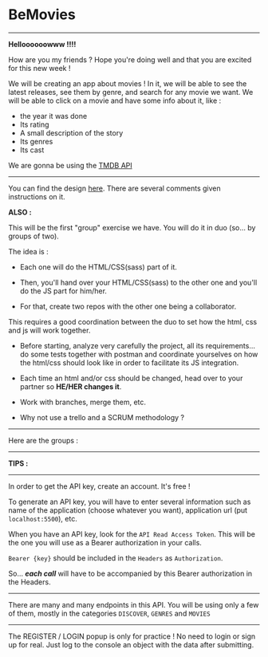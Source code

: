 # BeMovies

---

**Helloooooowww !!!!**

How are you my friends ? Hope you're doing well and that you are excited for this new week !

We will be creating an app about movies ! In it, we will be able to see the latest releases, see them by genre, and search for any movie we want. We will be able to click on a movie and have some info about it, like :

- the year it was done
- Its rating
- A small description of the story
- Its genres
- Its cast

We are gonna be using the [TMDB API](https://developer.themoviedb.org/reference/intro/getting-started)

---

You can find the design [here](https://www.figma.com/file/jT6U3cABdKEUDRVTUJSbQd/BeMovies?type=design&node-id=0%3A1&mode=dev). There are several comments given instructions on it.

**ALSO :**

This will be the first "group" exercise we have. You will do it in duo (so... by groups of two).

The idea is :

- Each one will do the HTML/CSS(sass) part of it.
- Then, you'll hand over your HTML/CSS(sass) to the other one and you'll do the JS part for him/her.

- For that, create two repos with the other one being a collaborator.

This requires a good coordination between the duo to set how the html, css and js will work together.

- Before starting, analyze very carefully the project, all its requirements... do some tests together with postman and coordinate yourselves on how the html/css should look like in order to facilitate its JS integration.

- Each time an html and/or css should be changed, head over to your partner so **HE/HER changes it**.

- Work with branches, merge them, etc.

- Why not use a trello and a SCRUM methodology ?

---

Here are the groups :

---

**TIPS :**

---

In order to get the API key, create an account. It's free !

To generate an API key, you will have to enter several information such as name of the application (choose whatever you want), application url (put `localhost:5500`), etc.

When you have an API key, look for the `API Read Access Token`. This will be the one you will use as a Bearer authorization in your calls.

`Bearer {key}` should be included in the `Headers` as `Authorization`.

So... **_each call_** will have to be accompanied by this Bearer authorization in the Headers.

---

There are many and many endpoints in this API. You will be using only a few of them, mostly in the categories `DISCOVER`, `GENRES` and `MOVIES`

---

The REGISTER / LOGIN popup is only for practice ! No need to login or sign up for real. Just log to the console an object with the data after submitting.
